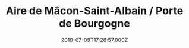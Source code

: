 ---
date: 2019-07-09T17:26:57.000Z
title: Aire de Mâcon-Saint-Albain / Porte de Bourgogne
latitude: 46.419722343732644
longitude: 4.865440302977737
url: http://www.aires-autoroute-elior.com/recherche-des-aires/a6/macon-st-albain/76
category: checkin
---